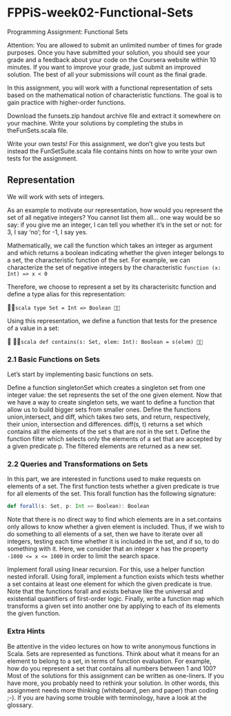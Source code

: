 # FPPiS-week02-Functional-Sets

Programming Assignment: Functional Sets

Attention: You are allowed to submit an unlimited number of times for grade
purposes. Once you have submitted your solution, you should see your grade and a
feedback about your code on the Coursera website within 10 minutes. If you want
to improve your grade, just submit an improved solution. The best of all your
submissions will count as the final grade.

In this assignment, you will work with a functional representation of sets
based on the mathematical notion of characteristic functions. The goal is to
gain practice with higher-order functions.

Download the funsets.zip handout archive file and extract it somewhere on your
machine. Write your solutions by completing the stubs in theFunSets.scala file.

Write your own tests! For this assignment, we don’t give you tests but instead
the FunSetSuite.scala file contains hints on how to write your own tests for
the assignment.

## Representation

We will work with sets of integers.

As an example to motivate our representation, how would you represent the set of
all negative integers? You cannot list them all… one way would be so say: if you
give me an integer, I can tell you whether it’s in the set or not: for 3,
I say ‘no’; for -1, I say yes.

Mathematically, we call the function which takes an integer as argument and
which returns a boolean indicating whether the given integer belongs to a set,
the characteristic function of the set. For example, we can characterize the
set of negative integers by the characteristic `function (x: Int) => x < 0`

Therefore, we choose to represent a set by its characterisitc function and
define a type alias for this representation:

```scala
type Set = Int => Boolean
```

Using this representation, we define a function that tests for the presence of
a value in a set:


```scala
def contains(s: Set, elem: Int): Boolean = s(elem)
```

### 2.1 Basic Functions on Sets

Let’s start by implementing basic functions on sets.

Define a function singletonSet which creates a singleton set from one integer
value: the set represents the set of the one given element. Now that we have a
way to create singleton sets, we want to define a function that allow us to
build bigger sets from smaller ones.
Define the functions union,intersect, and diff, which takes two sets, and
return, respectively, their union, intersection and differences. diff(s, t)
returns a set which contains all the elements of the set s that are not in
the set t.
Define the function filter which selects only the elements of a set that are
accepted by a given predicate p. The filtered elements are returned as a
new set.

### 2.2 Queries and Transformations on Sets

In this part, we are interested in functions used to make requests on elements
of a set. The first function tests whether a given predicate is true for all
elements of the set. This forall function has the following signature:

```scala
def forall(s: Set, p: Int => Boolean): Boolean
```

Note that there is no direct way to find which elements are in a set.contains
only allows to know whether a given element is included. Thus, if we wish to do
something to all elements of a set, then we have to iterate over all integers,
testing each time whether it is included in the set, and if so, to do something
with it. Here, we consider that an integer x has the property
`-1000 <= x <= 1000` in order to limit the search space.

Implement forall using linear recursion. For this, use a helper function nested
inforall.
Using forall, implement a function exists which tests whether a set contains at
least one element for which the given predicate is true. Note that the functions
forall and exists behave like the universal and existential quantifiers of
first-order logic.
Finally, write a function map which transforms a given set into another one by
applying to each of its elements the given function.

### Extra Hints

Be attentive in the video lectures on how to write anonymous functions in Scala.
Sets are represented as functions. Think about what it means for an element to
belong to a set, in terms of function evaluation. For example, how do you
represent a set that contains all numbers between 1 and 100?
Most of the solutions for this assignment can be written as one-liners. If you
have more, you probably need to rethink your solution. In other words, this
assignment needs more thinking (whiteboard, pen and paper) than coding ;-).
If you are having some trouble with terminology, have a look at the glossary.
